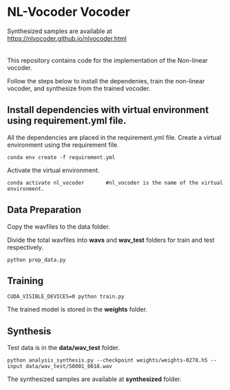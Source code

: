 # NL-Vocoder Vocoder

Synthesized samples are available at https://nlvocoder.github.io/nlvocoder.html <br /><br />
&nbsp;
&nbsp;
<br />
This repository contains code for the implementation of the Non-linear vocoder.

Follow the steps below to install the dependenies, train the non-linear vocoder, and synthesize from the trained vocoder.

## Install dependencies with virtual environment using requirement.yml file.

All the dependencies are placed in the requirement.yml file.
Create a virtual environment using the requirement file.
```
conda env create -f requirement.yml
```

Activate the virtual environment.
```
conda activate nl_vocoder       #nl_vocoder is the name of the virtual environment.
```

## Data Preparation
Copy the wavfiles to the data folder.

Divide the total wavfiles into **wavs** and **wav_test** folders for train and test respectively.
```
python prep_data.py
```

## Training
```
CUDA_VISIBLE_DEVICES=0 python train.py
```

The trained model is stored in the **weights** folder.


## Synthesis

Test data is in the **data/wav_test** folder.
```
python analysis_synthesis.py --checkpoint weights/weights-0278.h5 --input data/wav_test/S0001_0018.wav
```

The synthesized samples are available at **synthesized** folder.


